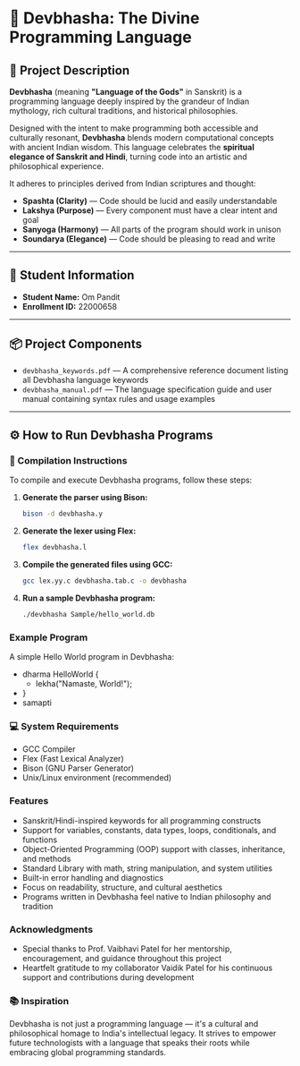 # 🌺 Devbhasha: The Divine Programming Language

## 📜 Project Description

**Devbhasha** (meaning **"Language of the Gods"** in Sanskrit) is a programming language deeply inspired by the grandeur of Indian mythology, rich cultural traditions, and historical philosophies.

Designed with the intent to make programming both accessible and culturally resonant, **Devbhasha** blends modern computational concepts with ancient Indian wisdom. This language celebrates the **spiritual elegance of Sanskrit and Hindi**, turning code into an artistic and philosophical experience.

It adheres to principles derived from Indian scriptures and thought:

- **Spashta (Clarity)** — Code should be lucid and easily understandable  
- **Lakshya (Purpose)** — Every component must have a clear intent and goal  
- **Sanyoga (Harmony)** — All parts of the program should work in unison  
- **Soundarya (Elegance)** — Code should be pleasing to read and write  

---

## 👤 Student Information

- **Student Name:** Om Pandit
- **Enrollment ID:** 22000658

---

## 📦 Project Components

- `devbhasha_keywords.pdf` — A comprehensive reference document listing all Devbhasha language keywords  
- `devbhasha_manual.pdf` — The language specification guide and user manual containing syntax rules and usage examples  

---

## ⚙️ How to Run Devbhasha Programs

### 🧱 Compilation Instructions

To compile and execute Devbhasha programs, follow these steps:

1. **Generate the parser using Bison:**

   ```bash
   bison -d devbhasha.y

2. **Generate the lexer using Flex:**
    ```bash
    flex devbhasha.l

3. **Compile the generated files using GCC:**
    ```bash
    gcc lex.yy.c devbhasha.tab.c -o devbhasha

4. **Run a sample Devbhasha program:**
    ```bash
    ./devbhasha Sample/hello_world.db

### Example Program
A simple Hello World program in Devbhasha:

- dharma HelloWorld {
    - lekha("Namaste, World!");
- }
- samapti

### 💻 System Requirements
- GCC Compiler
- Flex (Fast Lexical Analyzer)
- Bison (GNU Parser Generator)
- Unix/Linux environment (recommended)

### Features
- Sanskrit/Hindi-inspired keywords for all programming constructs
- Support for variables, constants, data types, loops, conditionals, and functions
- Object-Oriented Programming (OOP) support with classes, inheritance, and methods
- Standard Library with math, string manipulation, and system utilities
- Built-in error handling and diagnostics
- Focus on readability, structure, and cultural aesthetics
- Programs written in Devbhasha feel native to Indian philosophy and tradition

### Acknowledgments
- Special thanks to Prof. Vaibhavi Patel for her mentorship, encouragement, and guidance throughout this project
- Heartfelt gratitude to my collaborator Vaidik Patel for his continuous support and contributions during development

### 📚 Inspiration
Devbhasha is not just a programming language — it's a cultural and philosophical homage to India's intellectual legacy. It strives to empower future technologists with a language that speaks their roots while embracing global programming standards.
